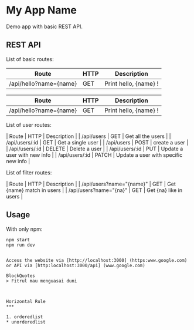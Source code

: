 # My App Name
Demo app with basic REST API.

## REST API
List of basic routes:


| Route                  | HTTP | Description           |
| ---------------------- | ---- | --------------------- |
| /api/hello?name={name} | GET  | Print hello, {name} ! |


| Route | HTTP | Description |
| --- | --- | --- |
| /api/hello?name={name} | GET  | Print hello, {name} ! |


List of user routes:

| Route | HTTP | Description |
| /api/users | GET | Get all the users |
| /api/users/:id | GET | Get a single user |
| /api/users | POST | create a user |
| /api/users/:id | DELETE | Delete a user |
| /api/users/:id | PUT | Update a user with new info |
| /api/users/:id | PATCH | Update a user with specific new info |

List of filter routes:

| Route | HTTP | Description |
| /api/users?name="{name}" | GET | Get {name} match in users |
| /api/users?name="{na}" | GET | Get {na} like in users |


## Usage

With only npm:

``` npm install
npm start
npm run dev


Access the website via [http://localhost:3000] (https:www.google.com) or API via [http:localhost:3000/api] (www.google.com)

BlockQuotes
> Fitrul mau menguasai duni



Horizontal Rule
***

1. orderedlist
* unorderedlist

